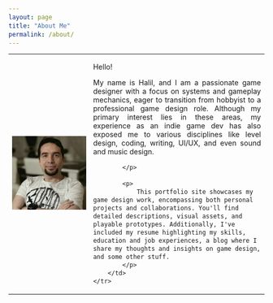 ```yaml
---
layout: page
title: "About Me"
permalink: /about/
---
```

<style>
        p {
            text-align: justify;
        }
</style>
	
<table border="0" cellspacing="0" cellpadding="10">
    <tr>
        <td>
            <img src="/assets/aboutme.jpg" alt="About Me Image" width="1666">
        </td>
        <td>
			<p>
				Hello!
			</p>
            <p>
                
My name is Halil, and I am a passionate game designer with a focus on systems and gameplay mechanics, eager to transition from hobbyist to a professional game design role. Although my primary interest lies in these areas, my experience as an indie game dev has also exposed me to various disciplines like level design, coding, writing, UI/UX, and even sound and music design.


            </p>
			
			<p>
				This portfolio site showcases my game design work, encompassing both personal projects and collaborations. You'll find detailed descriptions, visual assets, and playable prototypes. Additionally, I've included my resume highlighting my skills, education and job experiences, a blog where I share my thoughts and insights on game design, and some other stuff. 
			</p>
        </td>
    </tr>
</table>